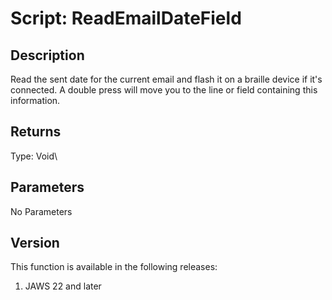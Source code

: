 # Script: ReadEmailDateField

## Description

Read the sent date for the current email and flash it on a braille
device if it\'s connected. A double press will move you to the line or
field containing this information.

## Returns

Type: Void\

## Parameters

No Parameters

## Version

This function is available in the following releases:

1.  JAWS 22 and later
